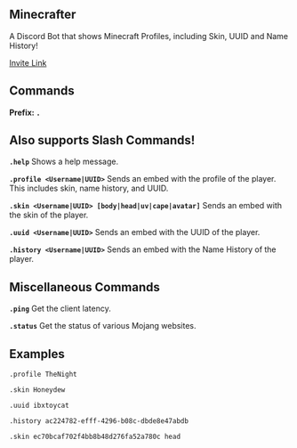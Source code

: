 ## Minecrafter
A Discord Bot that shows Minecraft Profiles, including Skin, UUID and Name History!

[Invite Link](https://discord.com/api/oauth2/authorize?client_id=781349890944270366&permissions=2147503104&scope=bot%20applications.commands)
## Commands
**Prefix: `.`**
## **Also supports Slash Commands!** ##

**`.help`**
Shows a help message.

**`.profile <Username|UUID>`**
Sends an embed with the profile of the player. This includes skin, name history, and UUID.

**`.skin <Username|UUID> [body|head|uv|cape|avatar]`**
Sends an embed with the skin of the player.

**`.uuid <Username|UUID>`**
Sends an embed with the UUID of the player.

**`.history <Username|UUID>`**
Sends an embed with the Name History of the player.

## Miscellaneous Commands
**`.ping`**
Get the client latency.

**`.status`**
Get the status of various Mojang websites.

## Examples
`.profile TheNight`

`.skin Honeydew`

`.uuid ibxtoycat`

`.history ac224782-efff-4296-b08c-dbde8e47abdb`

`.skin ec70bcaf702f4bb8b48d276fa52a780c head`

